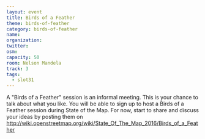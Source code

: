 ```yaml
---
layout: event
title: Birds of a Feather
theme: birds-of-feather
category: birds-of-feather
name: 
organization: 
twitter:
osm:
capacity: 50
room: Nelson Mandela
track: 3
tags:
  - slot31
---
```

A "Birds of a Feather" session is an informal meeting. This is your chance to talk about what you like. You will be able to sign up to host a Birds of a Feather session during State of the Map. For now, start to share and discuss your ideas by posting them on http://wiki.openstreetmap.org/wiki/State_Of_The_Map_2016/Birds_of_a_Feather

